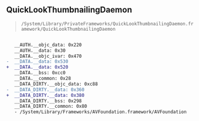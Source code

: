 ## QuickLookThumbnailingDaemon

> `/System/Library/PrivateFrameworks/QuickLookThumbnailingDaemon.framework/QuickLookThumbnailingDaemon`

```diff

   __AUTH.__objc_data: 0x220
   __AUTH.__data: 0x30
   __DATA.__objc_ivar: 0x470
-  __DATA.__data: 0x530
+  __DATA.__data: 0x520
   __DATA.__bss: 0xcc0
   __DATA.__common: 0x28
   __DATA_DIRTY.__objc_data: 0xc88
-  __DATA_DIRTY.__data: 0x360
+  __DATA_DIRTY.__data: 0x380
   __DATA_DIRTY.__bss: 0x298
   __DATA_DIRTY.__common: 0x80
   - /System/Library/Frameworks/AVFoundation.framework/AVFoundation

```
